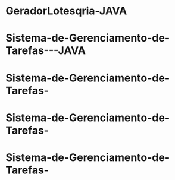 # GeradorLotesqria-JAVA
# Sistema-de-Gerenciamento-de-Tarefas---JAVA
# Sistema-de-Gerenciamento-de-Tarefas-
# Sistema-de-Gerenciamento-de-Tarefas-
# Sistema-de-Gerenciamento-de-Tarefas-
